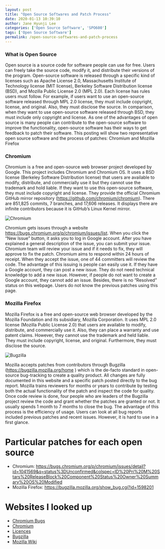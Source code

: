 ```yaml
---
layout: post
title: "Open Source Softwares and Patch Process"
date: 2020-01-13 10:39:10
author: Jane Hyunji Lee
categories: ['Open Source Software', 'SPO600']
tags: ['Open Source Software']
permalink: /open-source-softwares-and-patch-process
---
```


### What is Open Source 

Open source is a source code for software people can use for free. Users can freely take the source code, modify it, and distribute their versions of the program. Open-source software is released through a specific kind of licenses such as Apache License 2.0, Massachusetts Institute of Technology license (MIT license), Berkeley Software Distribution license (BSD), and Mozilla Public License 2.0 (MPL 2.0). Each license has rules users must follow. For example, if users want to use an open-source software released through MPL 2.0 license, they must include copyright, license, and original. Also, they must disclose the source. In comparison, when they want to use open-source software released through BSD, they must include only copyright and license.
As one of the advantages of open source is many people can contribute to the open-source software to improve the functionality, open-source software has their ways to get feedback to patch their software. This posting will show two representative open source software and the process of patches: Chromium and Mozilla Firefox



### Chromium

Chromium is a free and open-source web browser project developed by Google. This project includes Chromium and Chromium OS. It uses a BSD license (Berkeley Software Distribution license) that users are available to modify, distribute, and commercially use it but they cannot use the trademark and hold liable. If they want to use this open-source software, they must include copyright and license. They provide the official Chromium GitHub mirror repository (https://github.com/chromium/chromium). There are 851,825 commits, 7 branches, and 17,606 releases. It displays there are infinite contributors because it is GitHub’s Linux Kernel mirror.

![Chromium](https://lh3.googleusercontent.com/pTMhTLEtnA-dTS4BTc33kxPQ33LSwj35sVUfsr-uTPUBtDvy28-k39Njx9yX02Q8HcpwP9vmEDPYwU8NW1Yg_MABOsEqu__GVA-kzIP1Km98lGVgvU_wdiwLqnsLHIO9p0SSh_M2_g)

Chromium gets issues through a website https://bugs.chromium.org/p/chromium/issues/list. When you click the “New Issue” button, it asks you to log in Google account. After you have explained a general description of the issue, you can submit your issue. Chromium team will review your issue and if it needs to fix, they will approve to fix the patch. Chromium aims to respond within 24 hours of receipt. When they accept the issue, one of 44 committers will review the code.
The advantage of this issuing is people can easily use it. If they have a Google account, they can post a new issue. They do not need technical knowledge to add a new issue. However, if people do not want to create a Google account, they cannot add an issue. Besides, there is no “Resolved” status on this webpage. Users do not know the previous patches using this page.



### Mozilla Firefox

Mozilla Firefox is a free and open-source web browser developed by the Mozilla Foundation and its subsidiary, Mozilla Corporation. It uses MPL 2.0 license (Mozilla Public License 2.0) that users are available to modify, distribute, and commercially use it. Also, they can place a warranty and use patent claims. However, they cannot use the trademark and held liable. They must include copyright, license, and original. Furthermore, they must disclose the source.

![Bugzilla](https://lh3.googleusercontent.com/_MQYGpOqn8lbuo8yOLZixJ8y75fPOZMra5KwnLewKuX-pCeAHJRCGNMbAQjc6wciFbbYAhv0uLA0x4rUV7T_RoXrG-QDx6QHgefHJf0NQ_-X5I5rSr3_42Jneit_4GytNVosT1O6lw)

Mozilla accepts patches from contributors through Bugzilla (https://bugzilla.mozilla.org/home
) which is the de-facto standard in open-source bug-tracking to create a quality product. All changes are fully documented in this website and a specific patch posted directly to the bug report. Mozilla trains reviewers for months or years to contribute by testing both the actual functionality of the patch and inspect the code for quality. Once code review is done, four people who are leaders of the Bugzilla project review the code and grant whether the patches are granted or not. It usually spends 1 month to 7 months to close the bug.
The advantage of this process is the efficiency of usage. Users can look at all bug reports included previous patches and recent issues. However, it is hard to use in a first glance.


# Particular patches for each open source
- Chromium: https://bugs.chromium.org/p/chromium/issues/detail?id=1041569&q=status%3DUnconfirmed&colspec=ID%20Pri%20M%20Stars%20ReleaseBlock%20Component%20Status%20Owner%20Summary%20OS%20Modified
- Mozilla Firefox: https://bugzilla.mozilla.org/show_bug.cgi?id=1598201

# Websites I looked up
- [Chromium Bugs][Chromium Bugs]
- [Chromium][Chromium]
- [Licences][Licences]
- [Bugzilla][Bugzilla]
- [Mozilla Wiki][Mozilla Wiki]

[Chromium Bugs]: https://bugs.chromium.org/p/chromium/issues/
[Chromium]: https://www.chromium.org/
[Licences]: https://tldrlegal.com/
[Bugzilla]: https://bugzilla.mozilla.org/home]
[Mozilla Wiki]: https://wiki.mozilla.org/